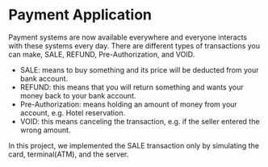 # Payment Application
 Payment systems are now available everywhere and everyone interacts with these systems every day.  There are different types of transactions you can make, SALE, REFUND, Pre-Authorization, and VOID.     
 - SALE: means to buy something and its price will be deducted from your bank account.     
 - REFUND: this means that you will return something and wants your money back to your bank account.     
 - Pre-Authorization: means holding an amount of money from your account, e.g. Hotel reservation.     
 - VOID: this means canceling the transaction, e.g. if the seller entered the wrong amount.   

 In this project, we implemented the SALE transaction only by simulating the card, terminal(ATM), and the server.
